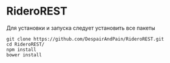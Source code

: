 # RideroREST


Для установки и запуска следует установить все пакеты

```
git clone https://github.com/DespairAndPain/RideroREST.git
cd RideroREST/
npm install
bower install

```